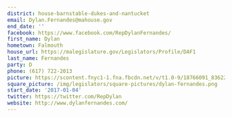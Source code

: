 ```yaml
---
district: house-barnstable-dukes-and-nantucket
email: Dylan.Fernandes@mahouse.gov
end_date: ''
facebook: https://www.facebook.com/RepDylanFernandes/
first_name: Dylan
hometown: Falmouth
house_url: https://malegislature.gov/Legislators/Profile/DAF1
last_name: Fernandes
party: D
phone: (617) 722-2013
picture: https://scontent.fnyc1-1.fna.fbcdn.net/v/t1.0-9/18766091_836222033209553_49364869875567918_n.jpg?_nc_cat=100&_nc_ht=scontent.fnyc1-1.fna&oh=7c7e3edad06c6762a97db3a0dfd0d5d9&oe=5C8CBA67
square_picture: /img/legislators/square-pictures/dylan-fernandes.png
start_date: '2017-01-04'
twitter: https://twitter.com/RepDylan
website: http://www.dylanfernandes.com/
---
```

